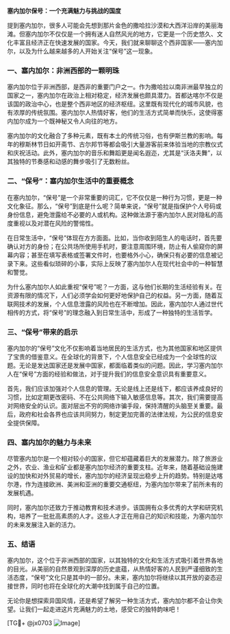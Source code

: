 **塞内加尔保号：一个充满魅力与挑战的国度**

提到塞内加尔，很多人可能会先想到那片金色的撒哈拉沙漠和大西洋沿岸的美丽海滩。但塞内加尔不仅仅是一个拥有迷人自然风光的地方，它更是一个历史悠久、文化丰富且经济正在快速发展的国家。今天，我们就来聊聊这个西非国家——塞内加尔，以及为什么越来越多的人开始关注“保号”这一现象。

### 一、塞内加尔：非洲西部的一颗明珠

塞内加尔位于非洲西部，是西非的重要门户之一。作为撒哈拉以南非洲最早独立的国家之一，塞内加尔在政治上相对稳定，经济发展也颇具潜力。首都达喀尔不仅是该国的政治中心，也是整个西非地区的经济枢纽。这里既有现代化的城市风貌，也有浓厚的传统氛围。塞内加尔人热情好客，他们的生活方式简单而快乐，这使得塞内加尔成为一个既神秘又令人向往的地方。

塞内加尔的文化融合了多种元素，既有本土的传统习俗，也有伊斯兰教的影响。每年的穆斯林节日如开斋节、古尔邦节等都会吸引大量游客前来体验当地的宗教仪式和庆祝活动。此外，塞内加尔的音乐和舞蹈更是闻名遐迩，尤其是“沃洛夫舞”，以其独特的节奏感和动感的舞步吸引了无数粉丝。

### 二、“保号”：塞内加尔生活中的重要概念

在塞内加尔，“保号”是一个非常重要的词汇，它不仅仅是一种行为习惯，更是一种文化象征。那么，“保号”到底是什么呢？简单来说，“保号”就是指保护个人号码或身份信息，避免泄露给不必要的人或机构。这种做法源于塞内加尔人民对隐私的高度重视以及对潜在风险的警惕性。

在日常生活中，“保号”体现在方方面面。比如，当你收到陌生人的电话时，首先要确认对方的身份；在公共场所使用手机时，要注意周围环境，防止有人偷窥你的屏幕内容；甚至在填写表格或签署文件时，也要格外小心，确保只有必要的信息被记录下来。这些看似琐碎的小事，实际上反映了塞内加尔人在现代社会中的一种智慧和警觉。

为什么塞内加尔人如此重视“保号”呢？一方面，这与他们长期的生活经验有关。在资源有限的情况下，人们必须学会如何更好地保护自己的权益。另一方面，随着互联网技术的发展，个人信息泄露的风险也在不断增加。因此，塞内加尔人通过世代相传的方式，将“保号”的理念融入到日常生活中，形成了一种独特的生活哲学。

### 三、“保号”带来的启示

塞内加尔的“保号”文化不仅影响着当地居民的生活方式，也为其他国家和地区提供了宝贵的借鉴意义。在全球化的背景下，个人信息安全已经成为一个全球性的议题。无论是发达国家还是发展中国家，都面临着类似的问题。因此，学习塞内加尔人在“保号”方面的经验和做法，对于提升我们的信息安全意识具有重要意义。

首先，我们应该加强对个人信息的管理。无论是线上还是线下，都应该养成良好的习惯，比如定期更改密码、不在公共网络下输入敏感信息等。其次，我们需要提高对网络安全的认识。面对层出不穷的网络诈骗手段，保持清醒的头脑至关重要。最后，政府和社会各界也应该共同努力，制定更加完善的法律法规，为公民的信息安全提供保障。

### 四、塞内加尔的魅力与未来

尽管塞内加尔是一个相对较小的国家，但它却蕴藏着巨大的发展潜力。除了旅游业之外，农业、渔业和矿业都是塞内加尔经济的重要支柱。近年来，随着基础设施建设的加快和对外贸易的增长，塞内加尔的经济呈现出稳步上升的趋势。特别是达喀尔港，作为连接欧洲、美洲和亚洲的重要交通枢纽，为塞内加尔带来了前所未有的发展机遇。

同时，塞内加尔还致力于推动教育和技术进步。该国拥有众多优秀的大学和研究机构，培养了一批批高素质的人才。这些人才正在用自己的知识和技能，为塞内加尔的未来发展注入新的活力。

### 五、结语

塞内加尔，这个位于非洲西部的国家，以其独特的文化和生活方式吸引着世界各地的目光。从美丽的自然景观到深厚的历史底蕴，从热情好客的人民到严谨细致的生活态度，“保号”文化只是其中的一部分。未来，塞内加尔将继续以其开放的姿态迎接世界，同时也将在全球化的大潮中找到属于自己的位置。

无论你是想探索异国风情，还是希望了解另一种生活方式，塞内加尔都不会让你失望。让我们一起走进这片充满魅力的土地，感受它的独特韵味吧！

[TG💪+ @jx0703 ![Image](https://github.com/user-attachments/assets/dbca1d08-cadb-493c-b0ec-ad6f7a83f270)]